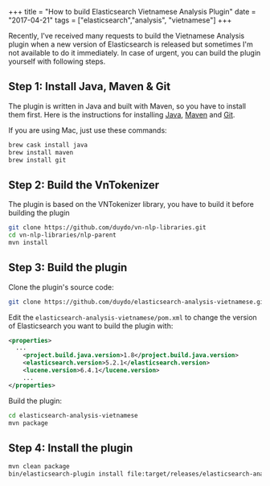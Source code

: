 +++
title = "How to build Elasticsearch Vietnamese Analysis Plugin"
date = "2017-04-21"
tags = ["elasticsearch","analysis", "vietnamese"]
+++

Recently, I've received many requests to build the Vietnamese Analysis plugin when a new version of Elasticsearch is released but sometimes I'm not available to do it immediately. In case of urgent, you can build the plugin yourself with following steps.

<!--more-->

## Step 1: Install Java, Maven & Git
The plugin is written in Java and built with Maven, so you have to install them first. Here is the instructions for installing  [Java](https://www.java.com/en/download/help/download_options.xml), [Maven](https://maven.apache.org/install.html) and [Git](https://www.atlassian.com/git/tutorials/install-git).

If you are using Mac, just use these commands:
```sh
brew cask install java
brew install maven
brew install git
```
## Step 2: Build the VnTokenizer
The plugin is based on the VNTokenizer library, you have to build it before building the plugin
```sh
git clone https://github.com/duydo/vn-nlp-libraries.git
cd vn-nlp-libraries/nlp-parent
mvn install
```
## Step 3: Build the plugin
Clone the plugin's source code:
```sh
git clone https://github.com/duydo/elasticsearch-analysis-vietnamese.git
```

Edit the `elasticsearch-analysis-vietnamese/pom.xml` to change the version of Elasticsearch you want to build the plugin with:
```xml
<properties>
  ...
    <project.build.java.version>1.8</project.build.java.version>
    <elasticsearch.version>5.2.1</elasticsearch.version>
    <lucene.version>6.4.1</lucene.version>
    ...
</properties>
```
Build the plugin:
```sh
cd elasticsearch-analysis-vietnamese
mvn package
```

## Step 4: Install the plugin
```sh
mvn clean package
bin/elasticsearch-plugin install file:target/releases/elasticsearch-analysis-vietnamese-5.2.1.zip
```
